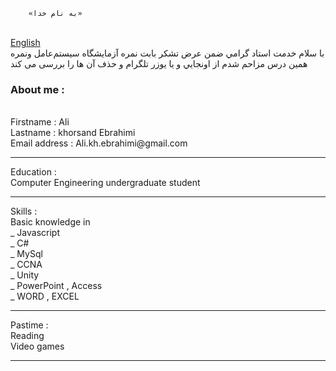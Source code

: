 		«به نام خدا» 
</br>
<a href="#cv">English</a>
</br>
با سلام خدمت استاد گرامي ضمن عرض تشكر بابت نمره آزمايشگاه سيستم‌عامل ونمره همين درس مزاحم شدم از اونجايي و یا یوزر تلگرام و حذف آن ها را بررسی می کند 
‌<h3 id="cv">About me :</h3></br>
Firstname : Ali </br>
Lastname  : khorsand Ebrahimi</br>
Email address : Ali.kh.ebrahimi@gmail.com </br>
<hr>
Education :</br>
Computer Engineering undergraduate student
<hr>
Skills :</br>
Basic knowledge in </br>
_ Javascript  </br>
_ C#</br>
_ MySql </br>
_ CCNA  </br>
_ Unity </br>
_ PowerPoint , Access </br>
_ WORD , EXCEL  </br>
<hr>
Pastime :</br>
Reading </br>
Video games </br>
<hr>
